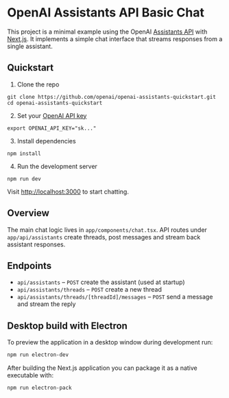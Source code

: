 # OpenAI Assistants API Basic Chat

This project is a minimal example using the OpenAI [Assistants API](https://platform.openai.com/docs/assistants/overview) with [Next.js](https://nextjs.org/docs).
It implements a simple chat interface that streams responses from a single assistant.

## Quickstart

1. Clone the repo

```shell
git clone https://github.com/openai/openai-assistants-quickstart.git
cd openai-assistants-quickstart
```

2. Set your [OpenAI API key](https://platform.openai.com/api-keys)

```shell
export OPENAI_API_KEY="sk..."
```

3. Install dependencies

```shell
npm install
```

4. Run the development server

```shell
npm run dev
```

Visit [http://localhost:3000](http://localhost:3000) to start chatting.

## Overview

The main chat logic lives in `app/components/chat.tsx`. API routes under `app/api/assistants` create threads,
post messages and stream back assistant responses.

## Endpoints

- `api/assistants` – `POST` create the assistant (used at startup)
- `api/assistants/threads` – `POST` create a new thread
- `api/assistants/threads/[threadId]/messages` – `POST` send a message and stream the reply


## Desktop build with Electron

To preview the application in a desktop window during development run:

```bash
npm run electron-dev
```

After building the Next.js application you can package it as a native executable with:

```bash
npm run electron-pack
```
